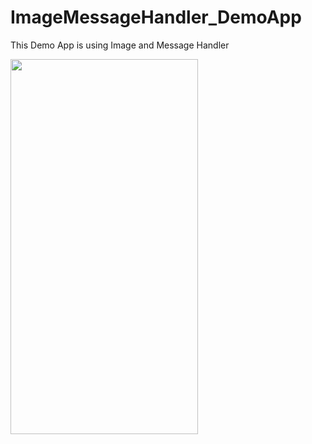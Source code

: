 # ImageMessageHandler_DemoApp

This Demo App is using Image and Message Handler

<img src="https://github.com/jphong1111/ImageMessageHandler_DemoApp/blob/main/Image/record.gif" width="300" height="600" />
